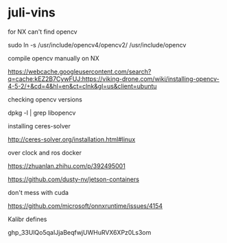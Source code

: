 # juli-vins

for NX can't find opencv

sudo ln -s /usr/include/opencv4/opencv2/ /usr/include/opencv


compile opencv manually on NX

https://webcache.googleusercontent.com/search?q=cache:kEZ2B7CywFUJ:https://viking-drone.com/wiki/installing-opencv-4-5-2/+&cd=4&hl=en&ct=clnk&gl=us&client=ubuntu

checking opencv versions

dpkg -l | grep libopencv

installing ceres-solver

http://ceres-solver.org/installation.html#linux 

over clock and ros docker

https://zhuanlan.zhihu.com/p/392495001

https://github.com/dusty-nv/jetson-containers

don't mess with cuda

https://github.com/microsoft/onnxruntime/issues/4154

Kalibr defines 

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
